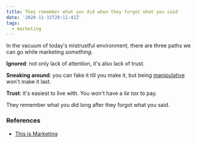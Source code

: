 ```yaml
---
title: They remember what you did when they forgot what you said
date: '2020-11-15T20:11:42Z'
tags:
  - marketing
---
```


In the vacuum of today's mistrustful environment, there are three paths we can go while marketing _something_.

**Ignored**: not only lack of attention, it's also lack of trust.

**Sneaking around**: you can fake it till you make it, but being [manipulative](./manipulation.md) won't make it last.

**Trust**: it's easiest to live with. You won't have a _lie tax_ to pay.

They remember what you did long after they forgot what you said.

### References
- [This is Marketing](../books/this-is-marketing)
